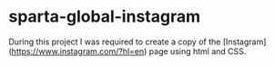 # sparta-global-instagram

During this project I was required to create a copy of the [Instagram] (https://www.instagram.com/?hl=en) page using html and CSS. 
